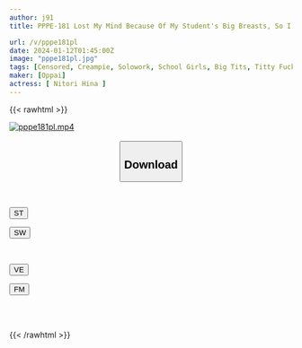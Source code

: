 ```yaml
---
author: j91
title: PPPE-181 Lost My Mind Because Of My Student's Big Breasts, So I Ended Up Having Creampie Sex With Hina Over And Over Again At A Love Hotel After School.Hina Nitori

url: /v/pppe181pl
date: 2024-01-12T01:45:00Z
image: "pppe181pl.jpg"
tags: [Censored, Creampie, Solowork, School Girls, Big Tits, Titty Fuck, Squirting	]
maker: [Oppai]
actress: [ Nitori Hina ]
---
```



{{< rawhtml >}}

<div class="video" data-videoid="J2RlqQkYjvFJmX">
    <a href="javascript:;">
        <img src="/v/pppe181pl/pppe181pl.jpg" width="WIDTH" height="HEIGHT" alt="pppe181pl.mp4" loading="lazy">
    </a>
</div>

<script type="text/javascript" src="https://j91.asia/asset/on-demand-st.js"></script>

<br>
  <link rel="stylesheet" href="https://j91.asia/asset/bs5.css">
  
  <center>
  <button class="btn btn-primary" type="button" data-bs-toggle="collapse" data-bs-target=".multi-collapse" aria-expanded="false" aria-controls="multiCollapseExample1 multiCollapseExample2"><h2>Download</h2></button></center>
</p>
<div class="row">
  <div class="col">
    <div class="collapse multi-collapse" id="multiCollapseExample1">
      <div class="card card-body">
	      	      <br>
<div class="buttons">  
<p><a href="https://streamtape.to/v/J2RlqQkYjvFJmX" target="_blank"><button class="btn-hover color-3"><i class="fa fa-download"></i> ST</button></a></p>
<p><a href="https://flaswish.com/td8wj2v28mtb" target="_blank"><button class="btn-hover color-2"><i class="fa fa-download"></i> SW</button></a></p></div>
    </div>
  </div>
</div>
  <div class="col">
    <div class="collapse multi-collapse" id="multiCollapseExample2">
      <div class="card card-body">
	      <br>
<div class="buttons">
<p><a href="javascript:;" target="_blank"><button class="btn-hover color-9"><i class="fa fa-download"></i> VE</button></a></p>
<p><a href="javascript:;" target="_blank"><button class="btn-hover color-8"><i class="fa fa-download"></i> FM</button></a></p></div>
<br><br>
      </div>
    </div>
  </div>
</div>

{{< /rawhtml >}}